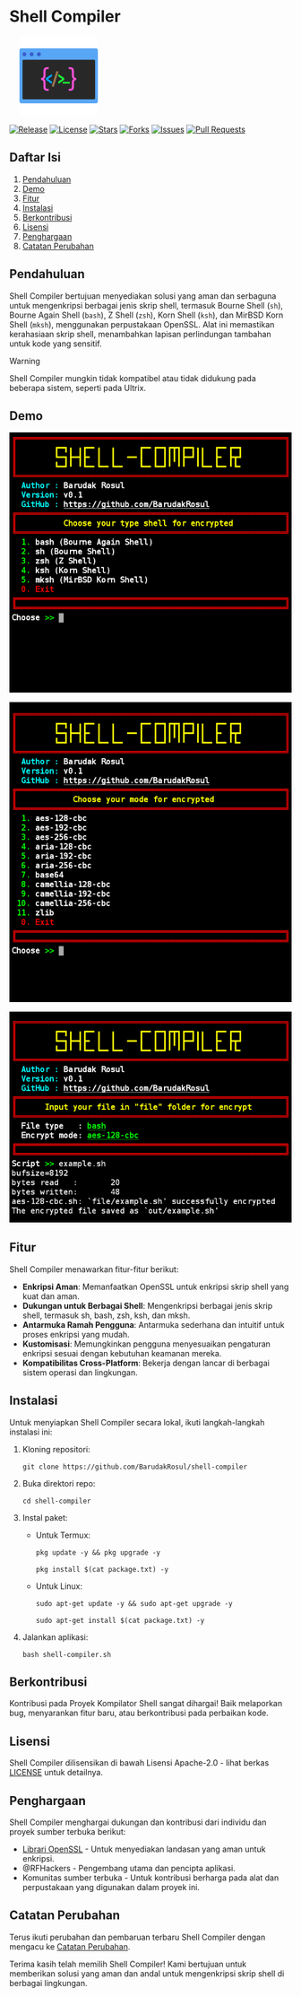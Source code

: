 # Shell Compiler

&emsp; <img src="https://raw.githubusercontent.com/BarudakRosul/shell-compiler/master/images/logo.svg" alt="Shell Compiler Logo" width="140"/>

[![Release](https://img.shields.io/github/v/tag/BarudakRosul/shell-compiler?label=release)](https://github.com/BarudakRosul/shell-compiler/releases)
[![License](https://img.shields.io/github/license/BarudakRosul/shell-compiler)](/LICENSE)
[![Stars](https://img.shields.io/github/stars/BarudakRosul/shell-compiler)](https://github.com/BarudakRosul/shell-compiler/stargazers)
[![Forks](https://img.shields.io/github/forks/BarudakRosul/shell-compiler)](https://github.com/BarudakRosul/shell-compiler/network/members)
[![Issues](https://img.shields.io/github/issues/BarudakRosul/shell-compiler)](https://github.com/BarudakRosul/shell-compiler/issues)
[![Pull Requests](https://img.shields.io/github/issues-pr/BarudakRosul/shell-compiler)](https://github.com/BarudakRosul/shell-compiler/pulls)

## Daftar Isi

1. [Pendahuluan](#pendahuluan)
2. [Demo](#demo)
3. [Fitur](#fitur)
4. [Instalasi](#instalasi)
5. [Berkontribusi](#berkontribusi)
6. [Lisensi](#lisensi)
7. [Penghargaan](#penghargaan)
8. [Catatan Perubahan](#catatan-perubahan)

## Pendahuluan

Shell Compiler bertujuan menyediakan solusi yang aman dan serbaguna untuk mengenkripsi berbagai jenis skrip shell, termasuk Bourne Shell (`sh`), Bourne Again Shell (`bash`), Z Shell (`zsh`), Korn Shell (`ksh`), dan MirBSD Korn Shell (`mksh`), menggunakan perpustakaan OpenSSL. Alat ini memastikan kerahasiaan skrip shell, menambahkan lapisan perlindungan tambahan untuk kode yang sensitif.

> [!WARNING]
> Shell Compiler mungkin tidak kompatibel atau tidak didukung pada beberapa sistem, seperti pada Ultrix.

## Demo

![Screenshot 1](https://raw.githubusercontent.com/BarudakRosul/shell-compiler/master/images/screenshot_1.png)

![Screenshot 2](https://raw.githubusercontent.com/BarudakRosul/shell-compiler/master/images/screenshot_2.png)

![Screenshot 3](https://raw.githubusercontent.com/BarudakRosul/shell-compiler/master/images/screenshot_3.png)

## Fitur

Shell Compiler menawarkan fitur-fitur berikut:

- **Enkripsi Aman**: Memanfaatkan OpenSSL untuk enkripsi skrip shell yang kuat dan aman.
- **Dukungan untuk Berbagai Shell**: Mengenkripsi berbagai jenis skrip shell, termasuk sh, bash, zsh, ksh, dan mksh.
- **Antarmuka Ramah Pengguna**: Antarmuka sederhana dan intuitif untuk proses enkripsi yang mudah.
- **Kustomisasi**: Memungkinkan pengguna menyesuaikan pengaturan enkripsi sesuai dengan kebutuhan keamanan mereka.
- **Kompatibilitas Cross-Platform**: Bekerja dengan lancar di berbagai sistem operasi dan lingkungan.

## Instalasi

Untuk menyiapkan Shell Compiler secara lokal, ikuti langkah-langkah instalasi ini:

1. Kloning repositori:

   ```shell
   git clone https://github.com/BarudakRosul/shell-compiler
   ```

2. Buka direktori repo:

   ```shell
   cd shell-compiler
   ```

3. Instal paket:
   - Untuk Termux:
     ```shell
     pkg update -y && pkg upgrade -y
     ```
     ```shell
     pkg install $(cat package.txt) -y
     ```
   - Untuk Linux:
     ```shell
     sudo apt-get update -y && sudo apt-get upgrade -y
     ```
     ```shell
     sudo apt-get install $(cat package.txt) -y
     ```

4. Jalankan aplikasi:

   ```shell
   bash shell-compiler.sh
   ```

## Berkontribusi

Kontribusi pada Proyek Kompilator Shell sangat dihargai! Baik melaporkan bug, menyarankan fitur baru, atau berkontribusi pada perbaikan kode.

## Lisensi

Shell Compiler dilisensikan di bawah Lisensi Apache-2.0 - lihat berkas [LICENSE](/LICENSE) untuk detailnya.

## Penghargaan

Shell Compiler menghargai dukungan dan kontribusi dari individu dan proyek sumber terbuka berikut:

- [Librari OpenSSL](https://www.openssl.org) - Untuk menyediakan landasan yang aman untuk enkripsi.
- @RFHackers - Pengembang utama dan pencipta aplikasi.
- Komunitas sumber terbuka - Untuk kontribusi berharga pada alat dan perpustakaan yang digunakan dalam proyek ini.

## Catatan Perubahan

Terus ikuti perubahan dan pembaruan terbaru Shell Compiler dengan mengacu ke [Catatan Perubahan](https://github.com/BarudakRosul/shell-compiler/releases).

Terima kasih telah memilih Shell Compiler! Kami bertujuan untuk memberikan solusi yang aman dan andal untuk mengenkripsi skrip shell di berbagai lingkungan.
